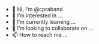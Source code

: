 - 👋 Hi, I’m @cpraband
- 👀 I’m interested in ...
- 🌱 I’m currently learning ...
- 💞️ I’m looking to collaborate on ...
- 📫 How to reach me ...

<!---
cpraband/cpraband is a ✨ special ✨ repository because its `README.md` (this file) appears on your GitHub profile.
You can click the Preview link to take a look at your changes.
--->
